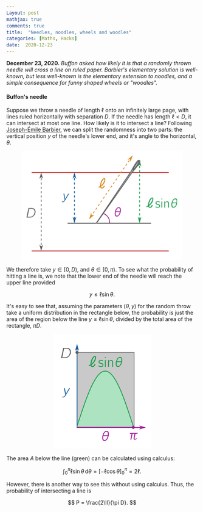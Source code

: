 ```yaml
---
Layout: post
mathjax: true
comments: true
title:  "Needles, noodles, wheels and woodles"
categories: [Maths, Hacks]
date:  2020-12-23
---
```


**December 23, 2020.** *Buffon asked how likely it is that a randomly
  thrown needle will cross a line on ruled paper. Barbier's elementary
  solution is well-known, but less well-known is the elementary
  extension to noodles, and a simple consequence for funny shaped
  wheels or "woodles".*

#### Buffon's needle

Suppose we throw a needle of length $\ell$ onto an infinitely large
page, with lines ruled horizontally with separation $D$.
If the needle has length $\ell < D$, it can intersect at most one
line.
How likely is it to intersect a line?
Following
[Joseph-Émile Barbier](https://en.wikipedia.org/wiki/Joseph-%C3%89mile_Barbier),
we can split the randomness into two parts: the vertical position $y$ of the
needle's lower end, and it's angle to the horizontal, $\theta$.

<figure>
    <div style="text-align:center"><img src
    ="/images/posts/buffon1.png"/>
	</div>
	</figure>

We therefore take $y \in [0, D)$, and $\theta \in [0, \pi)$.
To see what the probability of hitting a line is, we note that the lower end of the needle will reach the upper line provided

$$
y \leq \ell \sin \theta.
$$

It's easy to see that, assuming the parameters $(\theta, y)$ for the random throw take a uniform distribution in the rectangle below, the probability is just the area of the region
below the line $y \leq \ell \sin \theta$, divided by the total area of the rectangle, $\pi D$.

<figure>
    <div style="text-align:center"><img src
    ="/images/posts/buffon2.png"/>
	</div>
	</figure>

The area $A$ below the line (green) can be calculated using calculus:

$$
\int_0^{\pi} \ell \sin \theta \, \text{d}\theta = \left[-\ell \cos\theta\right]^\pi_0
= 2\ell.
$$

However, there is another way to see this without using calculus.
Thus, the probability of intersecting a line is

$$
P = \frac{2\ll}{\pi D}.
$$

